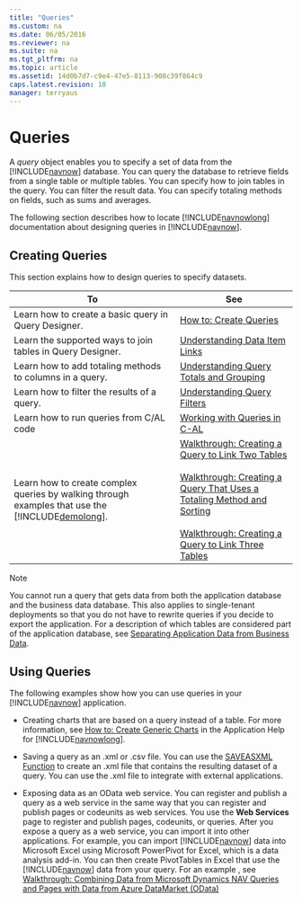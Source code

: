 ```yaml
---
title: "Queries"
ms.custom: na
ms.date: 06/05/2016
ms.reviewer: na
ms.suite: na
ms.tgt_pltfrm: na
ms.topic: article
ms.assetid: 14d0b7d7-c9e4-47e5-8113-908c39f864c9
caps.latest.revision: 18
manager: terryaus
---
```

# Queries
A *query* object enables you to specify a set of data from the [!INCLUDE[navnow](includes/navnow_md.md)] database. You can query the database to retrieve fields from a single table or multiple tables. You can specify how to join tables in the query. You can filter the result data. You can specify totaling methods on fields, such as sums and averages.  
  
 The following section describes how to locate [!INCLUDE[navnowlong](includes/navnowlong_md.md)] documentation about designing queries in [!INCLUDE[navnow](includes/navnow_md.md)].  
  
## Creating Queries  
 This section explains how to design queries to specify datasets.  
  
|To|See|  
|--------|---------|  
|Learn how to create a basic query in Query Designer.|[How to: Create Queries](../Topic/How%20to:%20Create%20Queries.md)|  
|Learn the supported ways to join tables in Query Designer.|[Understanding Data Item Links](Understanding-Data-Item-Links.md)|  
|Learn how to add totaling methods to columns in a query.|[Understanding Query Totals and Grouping](Understanding-Query-Totals-and-Grouping.md)|  
|Learn how to filter the results of a query.|[Understanding Query Filters](Understanding-Query-Filters.md)|  
|Learn how to run queries from C\/AL code|[Working with Queries in C\-AL](Working-with-Queries-in-C-AL.md)|  
|Learn how to create complex queries by walking through examples that use the [!INCLUDE[demolong](includes/demolong_md.md)].|[Walkthrough: Creating a Query to Link Two Tables](../Topic/Walkthrough:%20Creating%20a%20Query%20to%20Link%20Two%20Tables.md)<br /><br /> [Walkthrough: Creating a Query That Uses a Totaling Method and Sorting](../Topic/Walkthrough:%20Creating%20a%20Query%20That%20Uses%20a%20Totaling%20Method%20and%20Sorting.md)<br /><br /> [Walkthrough: Creating a Query to Link Three Tables](../Topic/Walkthrough:%20Creating%20a%20Query%20to%20Link%20Three%20Tables.md)|  
  
> [!NOTE]  
>  You cannot run a query that gets data from both the application database and the business data database. This also applies to single\-tenant deployments so that you do not have to rewrite queries if you decide to export the application. For a description of which tables are considered part of the application database, see [Separating Application Data from Business Data](Separating-Application-Data-from-Business-Data.md).  
  
## Using Queries  
 The following examples show how you can use queries in your [!INCLUDE[navnow](includes/navnow_md.md)] application.  
  
-   Creating charts that are based on a query instead of a table. For more information, see [How to: Create Generic Charts](../Topic/How%20to:%20Create%20Generic%20Charts.md) in the Application Help for [!INCLUDE[navnowlong](includes/navnowlong_md.md)].  
  
-   Saving a query as an .xml or .csv file. You can use the [SAVEASXML Function](SAVEASXML-Function.md) to create an .xml file that contains the resulting dataset of a query. You can use the .xml file to integrate with external applications.  
  
-   Exposing data as an OData web service. You can register and publish a query as a web service in the same way that you can register and publish pages or codeunits as web services. You use the **Web Services** page to register and publish pages, codeunits, or queries. After you expose a query as a web service, you can import it into other applications. For example, you can import [!INCLUDE[navnow](includes/navnow_md.md)] data into Microsoft Excel using Microsoft PowerPivot for Excel, which is a data analysis add\-in. You can then create PivotTables in Excel that use the [!INCLUDE[navnow](includes/navnow_md.md)] data from your query. For an example , see [Walkthrough: Combining Data from Microsoft Dynamics NAV Queries and Pages with Data from Azure DataMarket \(OData\)](../Topic/Walkthrough:%20Combining%20Data%20from%20Microsoft%20Dynamics%20NAV%20Queries%20and%20Pages%20with%20Data%20from%20Azure%20DataMarket%20\(OData\).md)